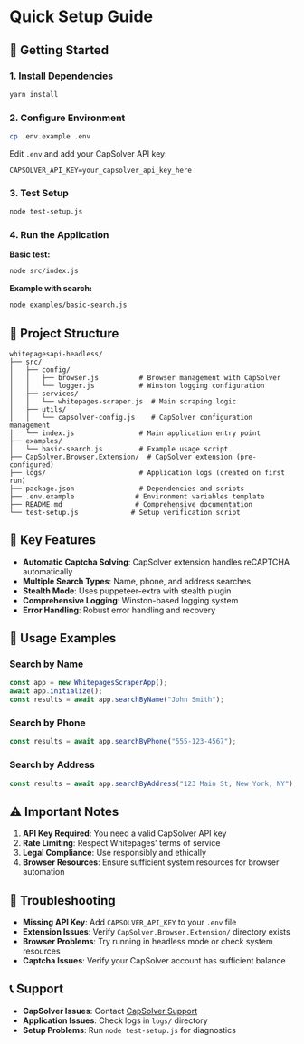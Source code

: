 # Quick Setup Guide

## 🚀 Getting Started

### 1. Install Dependencies

```bash
yarn install
```

### 2. Configure Environment

```bash
cp .env.example .env
```

Edit `.env` and add your CapSolver API key:

```env
CAPSOLVER_API_KEY=your_capsolver_api_key_here
```

### 3. Test Setup

```bash
node test-setup.js
```

### 4. Run the Application

**Basic test:**

```bash
node src/index.js
```

**Example with search:**

```bash
node examples/basic-search.js
```

## 📁 Project Structure

```
whitepagesapi-headless/
├── src/
│   ├── config/
│   │   ├── browser.js          # Browser management with CapSolver
│   │   └── logger.js           # Winston logging configuration
│   ├── services/
│   │   └── whitepages-scraper.js  # Main scraping logic
│   ├── utils/
│   │   └── capsolver-config.js    # CapSolver configuration management
│   └── index.js                # Main application entry point
├── examples/
│   └── basic-search.js         # Example usage script
├── CapSolver.Browser.Extension/  # CapSolver extension (pre-configured)
├── logs/                       # Application logs (created on first run)
├── package.json                # Dependencies and scripts
├── .env.example               # Environment variables template
├── README.md                  # Comprehensive documentation
└── test-setup.js             # Setup verification script
```

## 🔧 Key Features

- **Automatic Captcha Solving**: CapSolver extension handles reCAPTCHA automatically
- **Multiple Search Types**: Name, phone, and address searches
- **Stealth Mode**: Uses puppeteer-extra with stealth plugin
- **Comprehensive Logging**: Winston-based logging system
- **Error Handling**: Robust error handling and recovery

## 🎯 Usage Examples

### Search by Name

```javascript
const app = new WhitepagesScraperApp();
await app.initialize();
const results = await app.searchByName("John Smith");
```

### Search by Phone

```javascript
const results = await app.searchByPhone("555-123-4567");
```

### Search by Address

```javascript
const results = await app.searchByAddress("123 Main St, New York, NY");
```

## ⚠️ Important Notes

1. **API Key Required**: You need a valid CapSolver API key
2. **Rate Limiting**: Respect Whitepages' terms of service
3. **Legal Compliance**: Use responsibly and ethically
4. **Browser Resources**: Ensure sufficient system resources for browser automation

## 🐛 Troubleshooting

- **Missing API Key**: Add `CAPSOLVER_API_KEY` to your `.env` file
- **Extension Issues**: Verify `CapSolver.Browser.Extension/` directory exists
- **Browser Problems**: Try running in headless mode or check system resources
- **Captcha Issues**: Verify your CapSolver account has sufficient balance

## 📞 Support

- **CapSolver Issues**: Contact [CapSolver Support](https://www.capsolver.com/)
- **Application Issues**: Check logs in `logs/` directory
- **Setup Problems**: Run `node test-setup.js` for diagnostics
